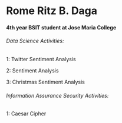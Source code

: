 <h1>Rome Ritz B. Daga</h1>

<h4>4th year BSIT student at Jose Maria College</h4>

<h6>Data Science Activities:</h6>
  1: Twitter Sentiment Analysis
  
  2: Sentiment Analysis
  
  3: Christmas Sentiment Analysis
<br>

<h6>Information Assurance Security Activities:</h6>
  1: Caesar Cipher
